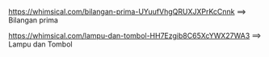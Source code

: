 https://whimsical.com/bilangan-prima-UYuufVhgQRUXJXPrKcCnnk ==> Bilangan prima

https://whimsical.com/lampu-dan-tombol-HH7Ezgib8C65XcYWX27WA3 ==> Lampu dan Tombol